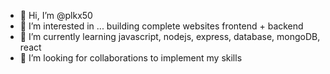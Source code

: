 - 👋 Hi, I’m @plkx50
- 👀 I’m interested in ... building complete websites frontend + backend 
- 🌱 I’m currently learning javascript, nodejs, express, database, mongoDB, react
- 💞️ I’m looking for collaborations to implement my skills

<!---
plkx50/plkx50 is a ✨ special ✨ repository because its `README.md` (this file) appears on your GitHub profile.
You can click the Preview link to take a look at your changes.
--->
